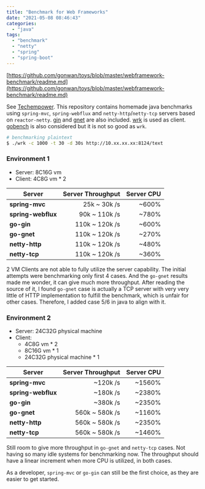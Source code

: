 ```yaml
---
title: "Benchmark for Web Frameworks"
date: "2021-05-08 08:46:43"
categories: 
  - "java"
tags: 
  - "benchmark"
  - "netty"
  - "spring"
  - "spring-boot"
---
```


[https://github.com/gonwan/toys/blob/master/webframework-benchmark/readme.md](https://github.com/gonwan/toys/blob/master/webframework-benchmark/readme.md)

See [Techempower](https://www.techempower.com/benchmarks/). This repository contains homemade java benchmarks using `spring-mvc`, `spring-webflux` and `netty-http`/`netty-tcp` servers based on `reactor-netty`. [gin](https://github.com/TechEmpower/FrameworkBenchmarks/tree/master/frameworks/Go/gin) and [gnet](https://github.com/TechEmpower/FrameworkBenchmarks/tree/master/frameworks/Go/gnet) are also included. [wrk](https://github.com/wg/wrk) is used as client. [gobench](https://github.com/cmpxchg16/gobench/) is also considered but it is not so good as `wrk`.

```bash
# benchmarking plaintext
$ ./wrk -c 1000 -t 30 -d 30s http://10.xx.xx.xx:8124/text
```

### Environment 1

- Server: 8C16G vm
- Client: 4C8G vm \* 2

| Server | Server Throughput | Server CPU |
| --- | --: | --: |
| **spring-mvc** | 25k ~ 30k /s | ~600% |
| **spring-webflux** | 90k ~ 110k /s | ~780% |
| **go-gin** | 110k ~ 120k /s | ~600% |
| **go-gnet** | 110k ~ 120k /s | ~270% |
| **netty-http** | 110k ~ 120k /s | ~480% |
| **netty-tcp** | 110k ~ 120k /s | ~360% |

2 VM Clients are not able to fully utilize the server capability. The initial attempts were benchmarking only first 4 cases. And the `go-gnet` results made me wonder, it can give much more throughput. After reading the source of it, I found `go-gnet` case is actually a TCP server with very very little of HTTP implementation to fulfill the benchmark, which is unfair for other cases. Therefore, I added case 5/6 in java to align with it.

### Environment 2

- Server: 24C32G physical machine
- Client:
    - 4C8G vm \* 2
    - 8C16G vm \* 1
    - 24C32G physical machine \* 1

| Server | Server Throughput | Server CPU |
| --- | --: | --: |
| **spring-mvc** | ~120k /s | ~1560% |
| **spring-webflux** | ~180k /s | ~2380% |
| **go-gin** | ~380k /s | ~2350% |
| **go-gnet** | 560k ~ 580k /s | ~1160% |
| **netty-http** | 560k ~ 580k /s | ~2350% |
| **netty-tcp** | 560k ~ 580k /s | ~1460% |

Still room to give more throughput in `go-gnet` and `netty-tcp` cases. Not having so many idle systems for benchmarking now. The throughput should have a linear increment when more CPU is utilized, in both cases.

As a developer, `spring-mvc` or `go-gin` can still be the first choice, as they are easier to get started.
